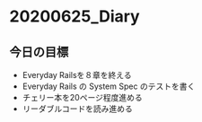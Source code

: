 # 20200625_Diary

## 今日の目標

- Everyday Railsを８章を終える
- Everyday Rails の System Spec のテストを書く
- チェリー本を20ページ程度進める
- リーダブルコードを読み進める
